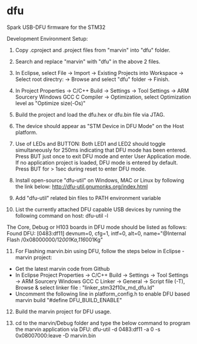 # dfu

Spark USB-DFU firmware for the STM32

Development Environment Setup:

1. Copy .cproject and .project files from "marvin" into "dfu" folder.

2. Search and replace "marvin" with "dfu" in the above 2 files.

3. In Eclipse, select File -> Import -> Existing Projects into Workspace -> Select root directry: -> Browse and select "dfu" folder -> Finish.

4. In Project Properties -> C/C++ Build -> Settings -> Tool Settings -> ARM Sourcery Windows GCC C Compiler -> Optimization, select Optimization level as "Optimize size(-Os)"

5. Build the project and load the dfu.hex or dfu.bin file via JTAG.

6. The device should appear as "STM Device in DFU Mode" on the Host platform.

7. Use of LEDs and BUTTON:
Both LED1 and LED2 should toggle simultaneously for 250ms indicating that DFU mode has been entered.
Press BUT just once to exit DFU mode and enter User Application mode. If no application project is loaded, DFU mode is entered by default.
Press BUT for > 1sec during reset to enter DFU mode.

8. Install open-source "dfu-util" on Windows, MAC or Linux by following the link below:
http://dfu-util.gnumonks.org/index.html

9. Add "dfu-util" related bin files to PATH environment variable

10. List the currently attached DFU capable USB devices by running the following command on host:
dfu-util -l

The Core, Debug or H103 boards in DFU mode should be listed as follows:
Found DFU: [0483:df11] devnum=0, cfg=1, intf=0, alt=0, name="@Internal Flash  /0x08000000/12*001Ka,116*001Kg"

11. For Flashing marvin.bin using DFU, follow the steps below in Eclipse - marvin project:
* Get the latest marvin code from Github
* In Eclipse Project Properties -> C/C++ Build -> Settings -> Tool Settings -> ARM Sourcery Windows GCC C Linker -> General -> Script file (-T),
Browse & select linker file : "linker_stm32f10x_md_dfu.ld"
* Uncomment the following line in platform_config.h to enable DFU based marvin build
"#define DFU_BUILD_ENABLE"

12. Build the marvin project for DFU usage.

13. cd to the marvin/Debug folder and type the below command to program the marvin application via DFU:
dfu-util -d 0483:df11 -a 0 -s 0x08007000:leave -D marvin.bin